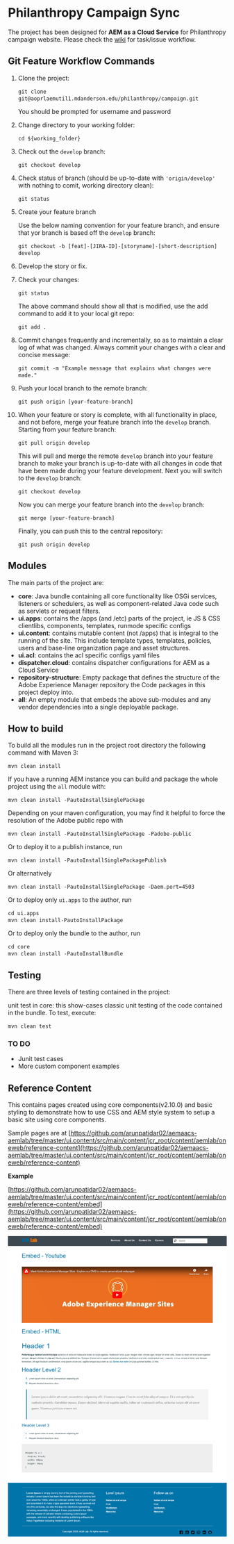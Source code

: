 # Philanthropy Campaign Sync

The project has been designed for **AEM as a Cloud Service** for Philanthropy campaign website.
Please check the [wiki](http://aoprlaemutil1.mdanderson.edu/philanthropy/campaign/wikis/home) for task/issue workflow.

## Git Feature Workflow Commands

1. Clone the project:

   ```
   git clone git@aoprlaemutil1.mdanderson.edu/philanthropy/campaign.git
   ```

   You should be prompted for username and password

2. Change directory to your working folder:

   ```
   cd ${working_folder}
   ```

3. Check out the `develop` branch:

   ```
   git checkout develop
   ```

4. Check status of branch (should be up-to-date with `'origin/develop'` with nothing to comit, working directory clean):

   ```
   git status
   ```

5. Create your feature branch

   Use the below naming convention for your feature branch, and ensure that yor branch is based off the `develop` branch:

   ```
   git checkout -b [feat]-[JIRA-ID]-[storyname]-[short-description] develop
   ```

6. Develop the story or fix.

7. Check your changes:

   ```
   git status
   ```

   The above command should show all that is modified, use the add command to add it to your local git repo:

   ```
   git add .
   ```

8. Commit changes frequently and incrementally, so as to maintain a clear log of what was changed. Always commit your changes with a clear and concise message:

   ```
   git commit -m "Example message that explains what changes were made."
   ```

9. Push your local branch to the remote branch:

   ```
   git push origin [your-feature-branch]
   ```

10. When your feature or story is complete, with all functionality in place, and not before, merge your feature branch into the `develop` branch. Starting from your feature branch:

    ```
    git pull origin develop
    ```

    This will pull and merge the remote `develop` branch into your feature branch to make your branch is up-to-date with all changes in code that have been made during your feature development. Next you will switch to the `develop` branch:

    ```
    git checkout develop
    ```

    Now you can merge your feature branch into the `develop` branch:

    ```
    git merge [your-feature-branch]
    ```

    Finally, you can push this to the central repository:

    ```
    git push origin develop
    ```

## Modules

The main parts of the project are:

- **core**: Java bundle containing all core functionality like OSGi services, listeners or schedulers, as well as component-related Java code such as servlets or request filters.
- **ui.apps**: contains the /apps (and /etc) parts of the project, ie JS & CSS clientlibs, components, templates, runmode specific configs
- **ui.content**: contains mutable content (not /apps) that is integral to the running of the site. This include template types, templates, policies, users and base-line organization page and asset structures.
- **ui.acl**: contains the acl specific configs yaml files
- **dispatcher.cloud**: contains dispatcher configurations for AEM as a Cloud Service
- **repository-structure**: Empty package that defines the structure of the Adobe Experience Manager repository the Code packages in this project deploy into.
- **all**: An empty module that embeds the above sub-modules and any vendor dependencies into a single deployable package.

## How to build

To build all the modules run in the project root directory the following command with Maven 3:

```
mvn clean install
```

If you have a running AEM instance you can build and package the whole project using the `all` module with:

```
mvn clean install -PautoInstallSinglePackage
```

Depending on your maven configuration, you may find it helpful to force the resolution of the Adobe public repo with

```
mvn clean install -PautoInstallSinglePackage -Padobe-public
```

Or to deploy it to a publish instance, run

```
mvn clean install -PautoInstallSinglePackagePublish
```

Or alternatively

```
mvn clean install -PautoInstallSinglePackage -Daem.port=4503
```

Or to deploy only `ui.apps` to the author, run

```
cd ui.apps
mvn clean install-PautoInstallPackage
```

Or to deploy only the bundle to the author, run

```
cd core
mvn clean install -PautoInstallBundle
```

## Testing

There are three levels of testing contained in the project:

unit test in core: this show-cases classic unit testing of the code contained in the bundle. To test, execute:

```
mvn clean test
```

### TO DO

- Junit test cases
- More custom component examples

## Reference Content

This contains pages created using core components(v2.10.0) and basic styling to demonstrate how to use CSS and AEM style system to setup a basic site using core components.

Sample pages are at [https://github.com/arunpatidar02/aemaacs-aemlab/tree/master/ui.content/src/main/content/jcr_root/content/aemlab/oneweb/reference-content](https://github.com/arunpatidar02/aemaacs-aemlab/tree/master/ui.content/src/main/content/jcr_root/content/aemlab/oneweb/reference-content)

**Example**

[https://github.com/arunpatidar02/aemaacs-aemlab/tree/master/ui.content/src/main/content/jcr_root/content/aemlab/oneweb/reference-content/embed](https://github.com/arunpatidar02/aemaacs-aemlab/tree/master/ui.content/src/main/content/jcr_root/content/aemlab/oneweb/reference-content/embed)

![embed core component reference content](https://github.com/arunpatidar02/aemaacs-aemlab/blob/master/embed.png)
